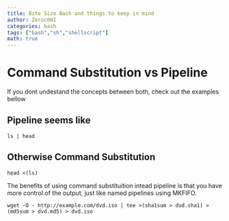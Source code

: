 ```yaml
---
title: Bite Size Bash and things to keep in mind
author: Zeroc00I
categories: bash
tags: ["bash","sh","shellscript"]
math: true
---
```


#  Command Substitution vs Pipeline
 If you dont undestand the concepts between both, check out the examples bellow

## Pipeline seems like

	ls | head

## Otherwise Command Substitution

	head <(ls)

 The benefits of using command substituition intead pipeline is that you have more control of the output, just like named pipelines using MKFIFO.

	wget -O - http://example.com/dvd.iso | tee >(sha1sum > dvd.sha1) >(md5sum > dvd.md5) > dvd.iso

